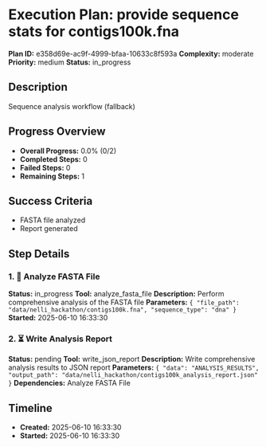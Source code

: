 # Execution Plan: provide sequence stats for contigs100k.fna

**Plan ID:** e358d69e-ac9f-4999-bfaa-10633c8f593a
**Complexity:** moderate
**Priority:** medium
**Status:** in_progress

## Description
Sequence analysis workflow (fallback)

## Progress Overview
- **Overall Progress:** 0.0% (0/2)
- **Completed Steps:** 0
- **Failed Steps:** 0
- **Remaining Steps:** 1

## Success Criteria
- FASTA file analyzed
- Report generated

## Step Details

### 1. 🔄 Analyze FASTA File

**Status:** in_progress
**Tool:** analyze_fasta_file
**Description:** Perform comprehensive analysis of the FASTA file
**Parameters:** `{
  "file_path": "data/nelli_hackathon/contigs100k.fna",
  "sequence_type": "dna"
}`
**Started:** 2025-06-10 16:33:30

### 2. ⏳ Write Analysis Report

**Status:** pending
**Tool:** write_json_report
**Description:** Write comprehensive analysis results to JSON report
**Parameters:** `{
  "data": "ANALYSIS_RESULTS",
  "output_path": "data/nelli_hackathon/contigs100k_analysis_report.json"
}`
**Dependencies:** Analyze FASTA File


## Timeline

- **Created:** 2025-06-10 16:33:30
- **Started:** 2025-06-10 16:33:30
